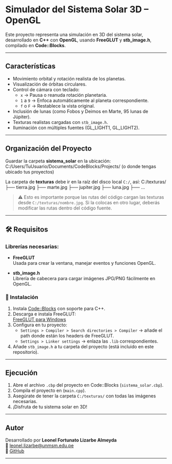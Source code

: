 # Simulador del Sistema Solar 3D – OpenGL

Este proyecto representa una simulación en 3D del sistema solar, desarrollado en **C++** con **OpenGL**, usando **FreeGLUT** y **stb_image.h**, compilado en **Code::Blocks**.

---

## Características

- Movimiento orbital y rotación realista de los planetas.
- Visualización de órbitas circulares.
- Control de cámara con teclado:
  - `x` → Pausa o reanuda rotación planetaria.
  - `1` a `9` → Enfoca automáticamente al planeta correspondiente.
  - `f` o `F` → Restablece la vista original.
- Inclusión de lunas (como Fobos y Deimos en Marte, 95 lunas de Júpiter).
- Texturas realistas cargadas con `stb_image.h`.
- Iluminación con múltiples fuentes (GL_LIGHT1, GL_LIGHT2).

---

## Organización del Proyecto
Guardar la carpeta **sistema_solar** en la ubicación:
C:/Users/TuUsuario/Documents/CodeBlocks/Projects/ (o donde tengas ubicado tus proyectos)

La carpeta de **texturas** debe ir en la raíz del disco local `C:/`, así:
C:/texturas/
├── tierra.jpg
├── marte.jpg
├── jupiter.jpg
├── luna.jpg
├── ...

> ⚠️ Esto es importante porque las rutas del código cargan las texturas desde `C:/texturas/nombre.jpg`. Si la colocas en otro lugar, deberás modificar las rutas dentro del código fuente.

---

## 🛠️ Requisitos

### Librerías necesarias:

- **FreeGLUT**  
  Usada para crear la ventana, manejar eventos y funciones OpenGL.

- **stb_image.h**  
  Librería de cabecera para cargar imágenes JPG/PNG fácilmente en OpenGL.

### 🔹 Instalación

1. Instala [Code::Blocks](http://www.codeblocks.org/downloads/26) con soporte para C++.
2. Descarga e instala FreeGLUT:  
   [FreeGLUT para Windows](https://www.transmissionzero.co.uk/software/freeglut-devel/)
3. Configura en tu proyecto:
   - `Settings > Compiler > Search directories > Compiler` → añade el path donde están los headers de FreeGLUT.
   - `Settings > Linker settings` → enlaza las `.lib` correspondientes.
4. Añade `stb_image.h` a tu carpeta del proyecto (está incluido en este repositorio).

---

## Ejecución

1. Abre el archivo `.cbp` del proyecto en Code::Blocks (`sistema_solar.cbp`).
2. Compila el proyecto en (`main.cpp`).
3. Asegúrate de tener la carpeta `C:/texturas/` con todas las imágenes necesarias.
4. ¡Disfruta de tu sistema solar en 3D!

---

## Autor

Desarrollado por **Leonel Fortunato Lizarbe Almeyda**  
📧 leonel.lizarbe@unmsm.edu.pe  
🔗 [GitHub](https://github.com/LeoNato04)

---

